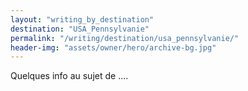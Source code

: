 ```yaml
---
layout: "writing_by_destination"
destination: "USA_Pennsylvanie"
permalink: "/writing/destination/usa_pennsylvanie/"
header-img: "assets/owner/hero/archive-bg.jpg"
---
```


Quelques info au sujet de ....